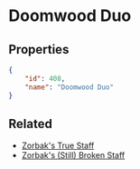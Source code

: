 # Doomwood Duo

<no description available>

## Properties

```json
{
    "id": 408,
    "name": "Doomwood Duo"
}
```

## Related

- [Zorbak's True Staff](../items/21748-zorbak-s-true-staff.md)
- [Zorbak's (Still) Broken Staff](../items/21751-zorbak-s-still-broken-staff.md)

